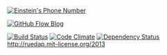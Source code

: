 [![Einstein's Phone Number](https://dl.dropboxusercontent.com/u/281168/images/github-daplog-readme.png)](http://blog.ruedap.com/)

[![GitHub Flow Blog](https://dl.dropboxusercontent.com/u/281168/images/github-daplog-github-flow-readme.png)](http://blog.ruedap.com/2013/11/11/github-flow-blog)

[![Build Status](https://travis-ci.org/ruedap/daplog.png?branch=master)](https://travis-ci.org/ruedap/daplog) [![Code Climate](https://codeclimate.com/github/ruedap/daplog.png)](https://codeclimate.com/github/ruedap/daplog) [![Dependency Status](https://gemnasium.com/ruedap/daplog.png)](https://gemnasium.com/ruedap/daplog)  
http://ruedap.mit-license.org/2013
